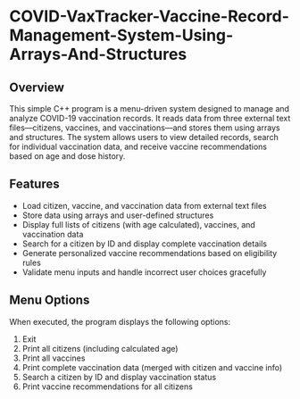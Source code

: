 # COVID-VaxTracker-Vaccine-Record-Management-System-Using-Arrays-And-Structures

## Overview

This simple C++ program is a menu-driven system designed to manage and analyze COVID-19 vaccination records. It reads data from three external text files—citizens, vaccines, and vaccinations—and stores them using arrays and structures. The system allows users to view detailed records, search for individual vaccination data, and receive vaccine recommendations based on age and dose history.

## Features

- Load citizen, vaccine, and vaccination data from external text files
- Store data using arrays and user-defined structures
- Display full lists of citizens (with age calculated), vaccines, and vaccination data
- Search for a citizen by ID and display complete vaccination details
- Generate personalized vaccine recommendations based on eligibility rules
- Validate menu inputs and handle incorrect user choices gracefully

## Menu Options

When executed, the program displays the following options:

1. Exit  
2. Print all citizens (including calculated age)  
3. Print all vaccines  
4. Print complete vaccination data (merged with citizen and vaccine info)  
5. Search a citizen by ID and display vaccination status  
6. Print vaccine recommendations for all citizens
